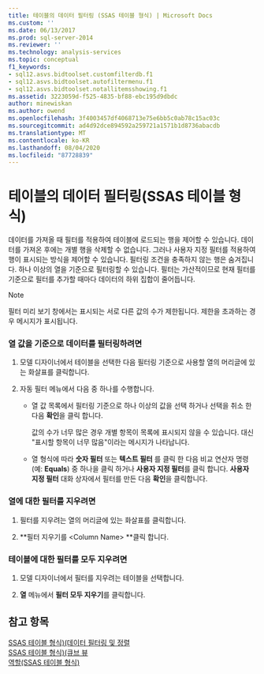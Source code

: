 ```yaml
---
title: 테이블의 데이터 필터링 (SSAS 테이블 형식) | Microsoft Docs
ms.custom: ''
ms.date: 06/13/2017
ms.prod: sql-server-2014
ms.reviewer: ''
ms.technology: analysis-services
ms.topic: conceptual
f1_keywords:
- sql12.asvs.bidtoolset.customfilterdb.f1
- sql12.asvs.bidtoolset.autofiltermenu.f1
- sql12.asvs.bidtoolset.notallitemsshowing.f1
ms.assetid: 3223059d-f525-4835-bf88-ebc195d9dbdc
author: minewiskan
ms.author: owend
ms.openlocfilehash: 3f4003457df4068713e75e6bb5c0ab78c15ac03c
ms.sourcegitcommit: ad4d92dce894592a259721a1571b1d8736abacdb
ms.translationtype: MT
ms.contentlocale: ko-KR
ms.lasthandoff: 08/04/2020
ms.locfileid: "87728839"
---
```

# <a name="filter-data-in-a-table-ssas-tabular"></a>테이블의 데이터 필터링(SSAS 테이블 형식)
  데이터를 가져올 때 필터를 적용하여 테이블에 로드되는 행을 제어할 수 있습니다. 데이터를 가져온 후에는 개별 행을 삭제할 수 없습니다. 그러나 사용자 지정 필터를 적용하여 행이 표시되는 방식을 제어할 수 있습니다. 필터링 조건을 충족하지 않는 행은 숨겨집니다. 하나 이상의 열을 기준으로 필터링할 수 있습니다. 필터는 가산적이므로 현재 필터를 기준으로 필터를 추가할 때마다 데이터의 하위 집합이 줄어듭니다.  
  
> [!NOTE]  
>  필터 미리 보기 창에서는 표시되는 서로 다른 값의 수가 제한됩니다. 제한을 초과하는 경우 메시지가 표시됩니다.  
  
### <a name="to-filter-data-based-on-column-values"></a>열 값을 기준으로 데이터를 필터링하려면  
  
1.  모델 디자이너에서 테이블을 선택한 다음 필터링 기준으로 사용할 열의 머리글에 있는 화살표를 클릭합니다.  
  
2.  자동 필터 메뉴에서 다음 중 하나를 수행합니다.  
  
    -   열 값 목록에서 필터링 기준으로 하나 이상의 값을 선택 하거나 선택을 취소 한 다음 **확인**을 클릭 합니다.  
  
         값의 수가 너무 많은 경우 개별 항목이 목록에 표시되지 않을 수 있습니다. 대신 "표시할 항목이 너무 많음"이라는 메시지가 나타납니다.  
  
    -   열 형식에 따라 **숫자 필터** 또는 **텍스트 필터** 를 클릭 한 다음 비교 연산자 명령 (예: **Equals**) 중 하나을 클릭 하거나 **사용자 지정 필터**를 클릭 합니다. **사용자 지정 필터** 대화 상자에서 필터를 만든 다음 **확인**을 클릭합니다.  
  
### <a name="to-clear-a-filter-for-a-column"></a>열에 대한 필터를 지우려면  
  
1.  필터를 지우려는 열의 머리글에 있는 화살표를 클릭합니다.  
  
2.  **필터 지우기를 \<Column Name> **클릭 합니다.  
  
### <a name="to-clear-all-filters-for-a-table"></a>테이블에 대한 필터를 모두 지우려면  
  
1.  모델 디자이너에서 필터를 지우려는 테이블을 선택합니다.  
  
2.  **열** 메뉴에서 **필터 모두 지우기**를 클릭합니다.  
  
## <a name="see-also"></a>참고 항목  
 [SSAS 테이블 형식&#41;&#40;데이터 필터링 및 정렬](../filter-and-sort-data-ssas-tabular.md)   
 [SSAS 테이블 형식&#41;&#40;큐브 뷰](perspectives-ssas-tabular.md)   
 [역할&#40;SSAS 테이블 형식&#41;](roles-ssas-tabular.md)  
  
  
